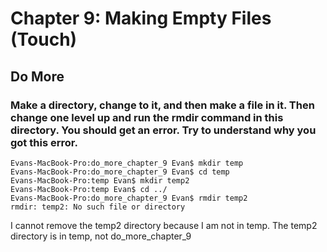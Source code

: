 
# Chapter 9: Making Empty Files (Touch)

## Do More

### Make a directory, change to it, and then make a file in it. Then change one level up and run the rmdir command in this directory. You should get an error. Try to understand why you got this error.

```
Evans-MacBook-Pro:do_more_chapter_9 Evan$ mkdir temp
Evans-MacBook-Pro:do_more_chapter_9 Evan$ cd temp
Evans-MacBook-Pro:temp Evan$ mkdir temp2
Evans-MacBook-Pro:temp Evan$ cd ../
Evans-MacBook-Pro:do_more_chapter_9 Evan$ rmdir temp2
rmdir: temp2: No such file or directory
```

I cannot remove the temp2 directory because I am not in temp.  The temp2
directory is in temp, not do_more_chapter_9


